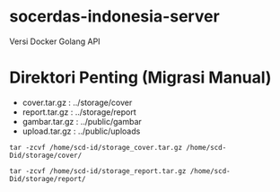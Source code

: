 # socerdas-indonesia-server
 Versi Docker Golang API

# Direktori Penting (Migrasi Manual)
+ cover.tar.gz  :   ../storage/cover
+ report.tar.gz :   ../storage/report
+ gambar.tar.gz :   ../public/gambar
+ upload.tar.gz :   ../public/uploads
```
tar -zcvf /home/scd-id/storage_cover.tar.gz /home/scd-Did/storage/cover/
```
```
tar -zcvf /home/scd-id/storage_report.tar.gz /home/scd-Did/storage/report/
```